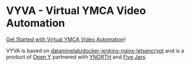 # VYVA - Virtual YMCA Video Automation

[Get Started with Virtual YMCA Video Automation](https://github.com/fivejars/vyva/wiki)!

VYVA is based on [dataminelab/docker-jenkins-nginx-letsencrypt](https://github.com/dataminelab/docker-jenkins-nginx-letsencrypt) and is a product of [Open Y](https://openy.org) partnered with [YNORTH](https://www.ymcanorth.org/) and [Five Jars](https://fivejars.com/).
